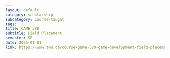 ```yaml
---
layout: default
category: scholarship
subcategory: course-taught
tags:
title: GAME 380
subtitle: Field Placement
semester: SP
date: 2025-01-01
link: https://www.twu.ca/course/game-380-game-development-field-placement-2024-2025
---
```

